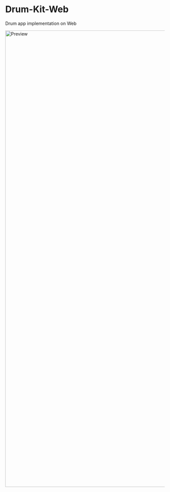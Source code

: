 # Drum-Kit-Web
Drum app implementation on Web 

<img width="1440" alt="Preview" src="https://github.com/kushal-022/Drum-Kit-Web-/assets/105519854/cc448f14-fee1-4523-9bbd-2184fe36b2a4">
